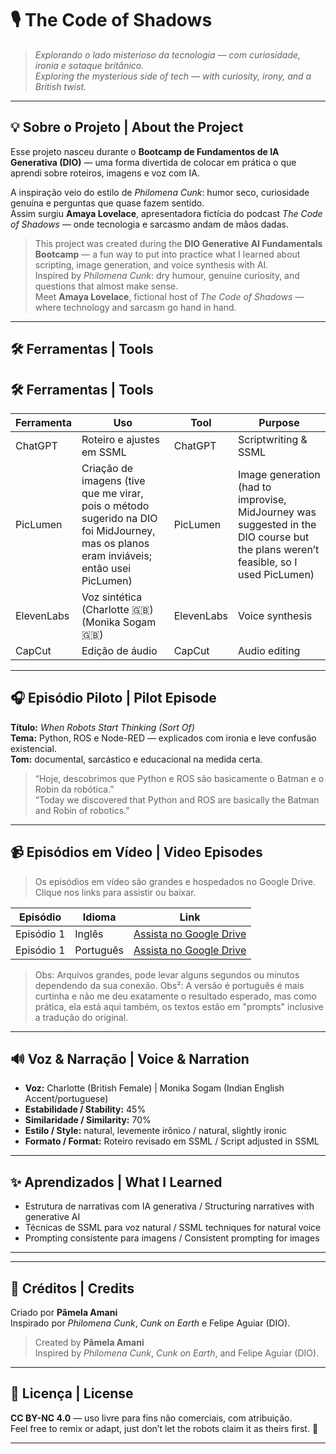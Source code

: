 # 🎙️ The Code of Shadows

> *Explorando o lado misterioso da tecnologia — com curiosidade, ironia e sotaque britânico.*  
> *Exploring the mysterious side of tech — with curiosity, irony, and a British twist.*

---

## 💡 Sobre o Projeto | About the Project

Esse projeto nasceu durante o **Bootcamp de Fundamentos de IA Generativa (DIO)** — uma forma divertida de colocar em prática o que aprendi sobre roteiros, imagens e voz com IA.

A inspiração veio do estilo de *Philomena Cunk*: humor seco, curiosidade genuína e perguntas que quase fazem sentido.  
Assim surgiu **Amaya Lovelace**, apresentadora fictícia do podcast *The Code of Shadows* — onde tecnologia e sarcasmo andam de mãos dadas.

> This project was created during the **DIO Generative AI Fundamentals Bootcamp** — a fun way to put into practice what I learned about scripting, image generation, and voice synthesis with AI.  
> Inspired by *Philomena Cunk*: dry humour, genuine curiosity, and questions that almost make sense.  
> Meet **Amaya Lovelace**, fictional host of *The Code of Shadows* — where technology and sarcasm go hand in hand.

---

## 🛠️ Ferramentas | Tools

## 🛠️ Ferramentas | Tools

| Ferramenta | Uso | Tool | Purpose |
|-------------|------|------|----------|
| ChatGPT | Roteiro e ajustes em SSML | ChatGPT | Scriptwriting & SSML |
| PicLumen | Criação de imagens (tive que me virar, pois o método sugerido na DIO foi MidJourney, mas os planos eram inviáveis; então usei PicLumen) | PicLumen | Image generation (had to improvise, MidJourney was suggested in the DIO course but the plans weren’t feasible, so I used PicLumen) |
| ElevenLabs | Voz sintética (Charlotte 🇬🇧) (Monika Sogam 🇬🇧) | ElevenLabs | Voice synthesis |
| CapCut | Edição de áudio | CapCut | Audio editing |


---

## 🎧 Episódio Piloto | Pilot Episode

**Título:** *When Robots Start Thinking (Sort Of)*  
**Tema:** Python, ROS e Node-RED — explicados com ironia e leve confusão existencial.  
**Tom:** documental, sarcástico e educacional na medida certa.  

> “Hoje, descobrimos que Python e ROS são basicamente o Batman e o Robin da robótica.”  
> “Today we discovered that Python and ROS are basically the Batman and Robin of robotics.”

---

## 📹 Episódios em Vídeo | Video Episodes

> Os episódios em vídeo são grandes e hospedados no Google Drive. Clique nos links para assistir ou baixar.

| Episódio | Idioma | Link |
|----------|--------|------|
| Episódio 1 | Inglês | [Assista no Google Drive](https://drive.google.com/file/d/1dejL8qCl_O5iNBb9PYuvgERrJYzBwYZF/view?usp=drive_link) |
| Episódio 1 | Português | [Assista no Google Drive](https://drive.google.com/file/d/1J_5el1v_ZxUoEMw9Rht70JUP-F19MpbS/view?usp=drive_link) |

> Obs: Arquivos grandes, pode levar alguns segundos ou minutos dependendo da sua conexão.
> Obs²: A versão é português é mais curtinha e não me deu exatamente o resultado esperado, mas como prática, ela está aqui também, os textos estão em "prompts" inclusive a tradução do original.

---

## 🔊 Voz & Narração | Voice & Narration

- **Voz:** Charlotte (British Female)  |  Monika Sogam (Indian English Accent/portuguese) 
- **Estabilidade / Stability:** 45%  
- **Similaridade / Similarity:** 70%  
- **Estilo / Style:** natural, levemente irônico / natural, slightly ironic  
- **Formato / Format:** Roteiro revisado em SSML / Script adjusted in SSML  

---

## ✨ Aprendizados | What I Learned

- Estrutura de narrativas com IA generativa / Structuring narratives with generative AI  
- Técnicas de SSML para voz natural / SSML techniques for natural voice  
- Prompting consistente para imagens / Consistent prompting for images  

---
---

## 🖤 Créditos | Credits

Criado por **Pâmela Amani**  
Inspirado por *Philomena Cunk*, *Cunk on Earth* e Felipe Aguiar (DIO).  

> Created by **Pâmela Amani**  
> Inspired by *Philomena Cunk*, *Cunk on Earth*, and Felipe Aguiar (DIO).

---

## 📜 Licença | License

**CC BY-NC 4.0** — uso livre para fins não comerciais, com atribuição.  
Feel free to remix or adapt, just don’t let the robots claim it as theirs first. 🤖  

---


